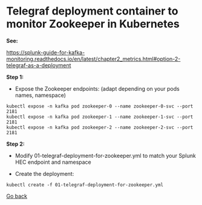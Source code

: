 # Telegraf deployment container to monitor Zookeeper in Kubernetes

**See:**

https://splunk-guide-for-kafka-monitoring.readthedocs.io/en/latest/chapter2_metrics.html#option-2-telegraf-as-a-deployment

**Step 1:**

- Expose the Zookeeper endpoints: (adapt depending on your pods names, namespace)

```
kubectl expose -n kafka pod zookeeper-0 --name zookeeper-0-svc --port 2181
kubectl expose -n kafka pod zookeeper-1 --name zookeeper-1-svc --port 2181
kubectl expose -n kafka pod zookeeper-2 --name zookeeper-2-svc --port 2181
```

**Step 2:**

- Modify 01-telegraf-deployment-for-zookeeper.yml to match your Splunk HEC endpoint and namespace

- Create the deployment:

```
kubectl create -f 01-telegraf-deployment-for-zookeeper.yml
```

[Go back](../)